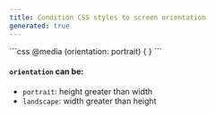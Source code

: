 ```yaml
---
title: Condition CSS styles to screen orientation
generated: true
---
```


<div markdown="1" class="ans">
```css
@media (orientation: portrait) {
}
```
</div>

#### `orientation` can be:

- `portrait`: height greater than width
- `landscape`: width greater than height
